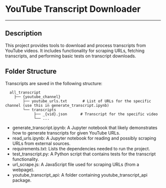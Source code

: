 # YouTube Transcript Downloader
---
## Description
This project provides tools to download and process transcripts from YouTube videos. It includes functionality for scraping URLs, fetching transcripts, and performing basic tests on transcript downloads.

## Folder Structure
Transcripts are saved in the following structure:

```
  all_transcript
    ├── {youtube_channel} 
        ├── youtube_urls.txt       # List of URLs for the specific channel (use this in generate_transcript.ipynb)
        └── transcripts
             ├── _{vid}.json      # Transcript for the specific video
             └── ...
```
* generate_transcript.ipynb: A Jupyter notebook that likely demonstrates how to generate transcripts for given YouTube URLs.
* read_urls.ipynb: A Jupyter notebook for reading and possibly scraping URLs from external sources.
* requirements.txt: Lists the dependencies needed to run the project.
* test_transcript.py: A Python script that contains tests for the transcript functionality.
* url_scrape.js: A JavaScript file used for scraping URLs (from a webpage).
* youtube_transcript_api: A folder containing youtube_transcript_api package.
